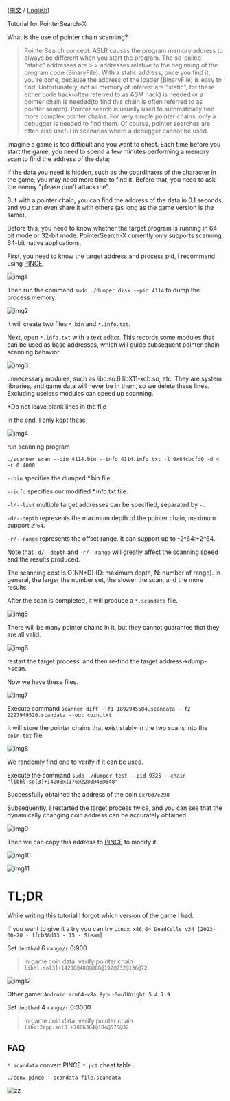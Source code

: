 ([中文](./zh.md) / [English](./en.md))

Tutorial for PointerSearch-X

What is the use of pointer chain scanning?

> PointerSearch concept:
> ASLR causes the program memory address to always be different when you start the program. The so-called "static" addresses are > > addresses relative to the beginning of the program code (BinaryFile). With a static address, once you find it, you're done, because the address of the loader (BinaryFile) is easy to find. Unfortunately, not all memory of interest are "static", for these either code hack(often referred to as ASM hack) is needed or a pointer chain is needed(to find this chain is often referred to as pointer search).
> Pointer search is usually used to automatically find more complex pointer chains. For very simple pointer chains, only a debugger is needed to find them. Of course, pointer searches are often also useful in scenarios where a debugger cannot be used.

Imagine a game is too difficult and you want to cheat. Each time before you start the game, you need to spend a few minutes performing a memory scan to find the address of the data;

If the data you need is hidden, such as the coordinates of the character in the game, you may need more time to find it. Before that, you need to ask the enemy "please don't attack me".

But with a pointer chain, you can find the address of the data in 0.1 seconds, and you can even share it with others (as long as the game version is the same).

Before this, you need to know whether the target program is running in 64-bit mode or 32-bit mode. PointerSearch-X currently only supports scanning 64-bit native applications.

First, you need to know the target address and process pid, I recommend using [PINCE](https://github.com/korcankaraokcu/PINCE).

![img1](img/1.png)

Then run the command `sudo ./dumper disk --pid 4114` to dump the process memory.

![img2](img/2.png)

it will create two files `*.bin` and `*.info.txt`.

Next, open `*.info.txt` with a text editor. This records some modules that can be used as base addresses, which will guide subsequent pointer chain scanning behavior.

![img3](img/3.png)

unnecessary modules, such as libc.so.6 libX11-xcb.so, etc. They are system libraries, and game data will never be in them, so we delete these lines. Excluding useless modules can speed up scanning.

*Do not leave blank lines in the file

In the end, I only kept these

![img4](img/4.png)

run scanning program

`./scanner scan --bin 4114.bin --info 4114.info.txt -l 0x84cbcfd0 -d 4 -r 0:4000`

`--bin` specifies the dumped *.bin file.

`--info` specifies our modified *.info.txt file.

`-l/--list` multiple target addresses can be specified, separated by `-`.

`-d/--depth` represents the maximum depth of the pointer chain, maximum support `2^64`.

`-r/--range` represents the offset range. It can support up to -2^64:+2^64.

Note that `-d/--depth` and `-r/--range` will greatly affect the scanning speed and the results produced.

The scanning cost is O(NN*D) (D: maximum depth, N: number of range). In general, the larger the number set, the slower the scan, and the more results.

After the scan is completed, it will produce a `*.scandata` file.

![img5](img/5.png)

There will be many pointer chains in it, but they cannot guarantee that they are all valid.

![img6](img/6.png)

restart the target process, and then re-find the target address->dump->scan.

Now we have these files.

![img7](img/7.png)

Execute command `scanner diff --f1 1892945584.scandata --f2 2227949520.scandata --out coin.txt`

It will store the pointer chains that exist stably in the two scans into the `coin.txt` file.

![img8](img/8.png)

We randomly find one to verify if it can be used.

Execute the command `sudo ./dumper test --pid 9325 --chain "libhl.so[3]+14208@1176@2280@48@648"`

Successfully obtained the address of the coin `0x70d7e298`

Subsequently, I restarted the target process twice, and you can see that the dynamically changing coin address can be accurately obtained.

![img9](img/9.png)

Then we can copy this address to [PINCE](https://github.com/korcankaraokcu/PINCE) to modify it.

![img10](img/10.png)

![img11](img/11.png)

# TL;DR

While writing this tutorial I forgot which version of the game I had.

If you want to give it a try you can try `Linux x86_64 DeadCells v34 [2023-06-20 - ffcb38d13 - 15 - Steam]`

Set `depth/d` 6 `range/r` 0:900

> In game coin data: verify pointer chain `libhl.so[3]+14208@488@888@192@232@136@72`

![img12](img/12.png)

Other game: `Android arm64-v8a 9you-SoulKnight 5.4.7.9`

Set `depth/d` 4 `range/r` 0:3000

> In game coin data: verify pointer chain `libil2cpp.so[3]+7806384@184@576@32`

## FAQ

`*.scandata` convert PINCE `*.pct` cheat table.

```shell
./conv pince --scandata file.scandata
```

![zz](img/zz.png)